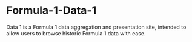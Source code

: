 # Formula-1-Data-1
Data 1 is a Formula 1 data aggregation and presentation site, intended to allow users to browse historic Formula 1 data with ease.

